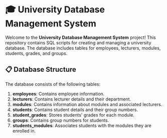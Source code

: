 # 🎓 University Database Management System

Welcome to the **University Database Management System** project! This repository contains SQL scripts for creating and managing a university database. The database includes tables for employees, lecturers, modules, students, grades, and groups.

## 📋 Database Structure

The database consists of the following tables:

1. **employees**: Contains employee information.
2. **lecturers**: Contains lecturer details and their department.
3. **modules**: Contains information about modules and associated lecturers.
4. **students**: Contains student details and their group numbers.
5. **student_grades**: Stores students' grades for each module.
6. **groups**: Contains group numbers for students.
7. **students_modules**: Associates students with the modules they are enrolled in.
